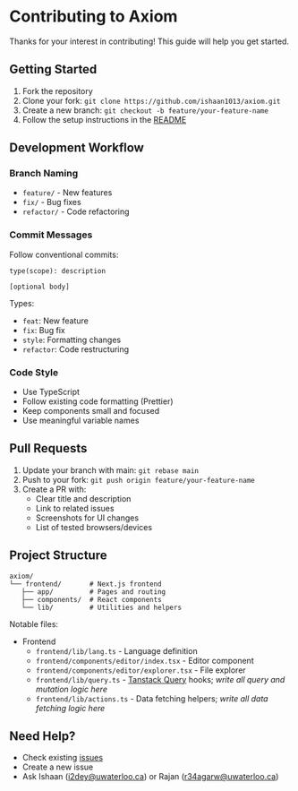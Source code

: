 # Contributing to Axiom

Thanks for your interest in contributing! This guide will help you get started.

## Getting Started

1. Fork the repository
2. Clone your fork: `git clone https://github.com/ishaan1013/axiom.git`
3. Create a new branch: `git checkout -b feature/your-feature-name`
4. Follow the setup instructions in the [README](README.md#running-locally)

## Development Workflow

### Branch Naming

- `feature/` - New features
- `fix/` - Bug fixes
- `refactor/` - Code refactoring

### Commit Messages

Follow conventional commits:

```
type(scope): description

[optional body]
```

Types:

- `feat`: New feature
- `fix`: Bug fix
- `style`: Formatting changes
- `refactor`: Code restructuring

### Code Style

- Use TypeScript
- Follow existing code formatting (Prettier)
- Keep components small and focused
- Use meaningful variable names

## Pull Requests

1. Update your branch with main: `git rebase main`
2. Push to your fork: `git push origin feature/your-feature-name`
3. Create a PR with:
   - Clear title and description
   - Link to related issues
   - Screenshots for UI changes
   - List of tested browsers/devices

## Project Structure

```
axiom/
└── frontend/       # Next.js frontend
   ├── app/         # Pages and routing
   ├── components/  # React components
   └── lib/         # Utilities and helpers
```

Notable files:

- Frontend
  - `frontend/lib/lang.ts` - Language definition
  - `frontend/components/editor/index.tsx` - Editor component
  - `frontend/components/editor/explorer.tsx` - File explorer
  - `frontend/lib/query.ts` - [Tanstack Query](https://tanstack.com/query/latest) hooks; _write all query and mutation logic here_
  - `frontend/lib/actions.ts` - Data fetching helpers; _write all data fetching logic here_

## Need Help?

- Check existing [issues](https://github.com/ishaan1013/axiom/issues)
- Create a new issue
- Ask Ishaan (i2dey@uwaterloo.ca) or Rajan (r34agarw@uwaterloo.ca)
